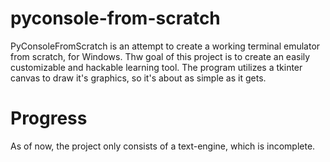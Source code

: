 # pyconsole-from-scratch

PyConsoleFromScratch is an attempt to create a working terminal emulator from scratch, for Windows. Thw goal of this project is to create an easily customizable and hackable learning tool. The program 
utilizes a tkinter canvas to draw it's graphics, so it's about as simple as it gets.

Progress
========
As of now, the project only consists of a text-engine, which is incomplete.
